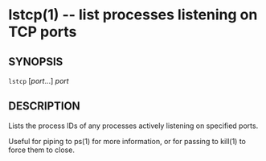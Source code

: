 lstcp(1) -- list processes listening on TCP ports
=================================================

## SYNOPSIS

`lstcp` [<var>port</var>...] <var>port</var>

## DESCRIPTION

Lists the process IDs of any processes actively listening on specified ports.

Useful for piping to ps(1) for more information, or for passing to kill(1) to force them to close.


[SYNOPSIS]: #SYNOPSIS "SYNOPSIS"
[DESCRIPTION]: #DESCRIPTION "DESCRIPTION"


[globalify(1)]: globalify.1.html
[heifize(1)]: heifize.1.html
[lstcp(1)]: lstcp.1.html
[np(1)]: np.1.html
[pbcopyfile(1)]: pbcopyfile.1.html
[textual-thumbnails-off(1)]: textual-thumbnails-off.1.html
[textual-thumbnails-on(1)]: textual-thumbnails-on.1.html
[tweetbot-thumbnails-off(1)]: tweetbot-thumbnails-off.1.html
[tweetbot-thumbnails-on(1)]: tweetbot-thumbnails-on.1.html
